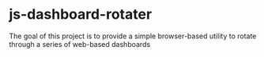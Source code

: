 js-dashboard-rotater
====================

The goal of this project is to provide a simple browser-based utility to rotate through a series of web-based dashboards